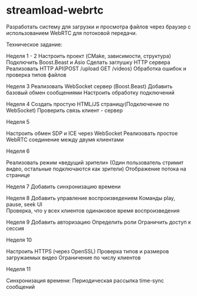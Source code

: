 # streamload-webrtc
Разработать систему для загрузки и просмотра файлов через браузер с использованием WebRTC для потоковой передачи.

Техническое задание:

Неделя 1 - 2
Настроить проект (CMake, зависимости, структура)
Подключить Boost.Beast и Asio
Сделать заглушку HTTP сервера
Реализовать HTTP API(POST /upload GET /videos)
Обработка ошибок и проверка типов файлов

Неделя 3
Реализовать WebSocket сервер (Boost.Beast)
Добавить базовый обмен сообщениями
Настроить обработку подключений

Неделя 4
Создать простую HTML/JS страницу(Подключение по WebSocket)
Проверить связь клиент - сервер

Неделя 5

Настроить обмен SDP и ICE через WebSocket
Реализовать простое WebRTC соединение между двумя клиентами

Неделя 6

Реализовать режим «ведущий зрители» (Один пользователь стримит видео, остальные подключаются как зрители)
Отображение потока на странице

Неделя 7
Добавить синхронизацию времени

Неделя 8
Добавить управление воспроизведением
Команды play, pause, seek
UI 	
Проверка, что у всех клиентов одинаковое время воспроизведения

Неделя 9
Добавить авторизацию
Определить роли
Ограничить доступ к сессия

Неделя 10

Настроить HTTPS (через OpenSSL)
Проверка типов и размеров загружаемых видео
Ограничение по числу клиентов

Неделя 11

Синхронизация времени:
Периодическая рассылка time-sync сообщений



